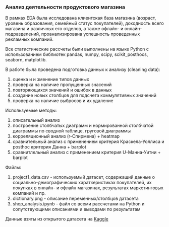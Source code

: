 ### Анализ деятельности продуктового магазина

В рамках EDA была исследована клиентская база магазина (возраст, уровень образования, семейный статус покупателей), доходность всего магазина и различных его отделов, а также офлайн- и онлайн-подразделений, проанализирована успешность проведенных рекламных компаний.

Все статистические рассчеты были выполнены на языке Python с использованием библиотек pandas, numpy, scipy, scikit_posthocs, seaborn, matplotlib.

В работе была проведена подготовка данных к анализу (cleaning data):

1. оценка и и зменение типов данных
2. проверка на наличие пропущенных знасений
3. повторяющихся значений и ошибок в данных
4. создание новых столбцов для подсчета коммулятивных значений
5. проверка на наличие выбросов и их удаление

Используемые методы:
1. описательный анализ
2. построение столбчатых диаграмм и нормированной столбчатой диаграммы по сводной таблице, груговой диаграммы
3. корреляционный анализ (r-Спирмена) + heatmap
4. сравнительный анализ с применением критерия Краскела-Уоллиса и posthoc критерия Данна + barplot
5. сравнитлельный анализ с применением критерия U-Манна-Уитни + barplot

Файлы:
1. project1_data.csv - используемый датасет, содержащий данные о социально-демографических хараткеристиках покупателей, их покупках в онлайн- и офлайн магазинах, результатах маркетинговых компаний и пр.
2. dictionary.png - описание переменных/столбцов датасета
3. shop_analysis.ipynb - файл со всеми рассчетами на Python и сопутствующими описаниями и выводами по результатам

Данные взяты из открытого датасета на [Kaggle](https://www.kaggle.com/datasets/jackdaoud/marketing-data)
